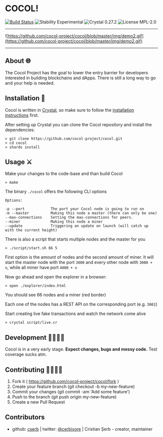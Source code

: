 # COCOL!

[![Build Status](https://img.shields.io/github/workflow/status/cocol-project/cocol/weekly)](https://github.com/cocol-project/cocol/actions) ![Stability Experimental](https://img.shields.io/badge/Stability-Experimental-orange.svg?style=flat-square) ![Crystal 0.27.2](https://img.shields.io/badge/Crystal-0.32.1-blue.svg?style=flat-square&link=https://crystal-lang.org&link=https://crystal-lang.org/api/0.32.1/) ![License MPL-2.0](https://img.shields.io/badge/License-MPL--2.0-green.svg?style=flat-square)


---

  ![https://github.com/cocol-project/cocol/blob/master/img/demo2.gif](https://github.com/cocol-project/cocol/blob/master/img/demo2.gif)

---

## About 🌐
The Cocol Project has the goal to lower the entry barrier for developers interested in building blockchains and dApps.
There is still a long way to go and your help is needed.

## Installation 🏹
Cocol is written in [Crystal](https://crystal-lang.org/), so make sure to follow the [installation instructions](https://crystal-lang.org/reference/installation/) first.

After setting up Crystal you can clone the Cocol repository and install the dependencies:
```shell
> git clone https://github.com/cocol-project/cocol.git
> cd cocol
> shards install
```

## Usage ⚔
Make your changes to the code-base and than build Cocol
```shell
> make
```
The binary `./cocol` offers the following CLI options

```text
Options:

-p --port            The port your Cocol node is going to run on
-m --master          Making this node a master (there can only be one)
--max-connections    Setting the max-connections for peers.
--miner              Making this node a miner
--update             Triggering an update on launch (will catch up with the current height)

```

There is also a script that starts multiple nodes and the master for you

```shell
> ./script/start.sh 66 5
```
First option is the amount of nodes and the second amount of miner.
It will start the master node with the port `3000` and every other node with
`3000 + n`, while all miner have port `4000 + n`


Now go ahead and open the explorer in a browser:
```shell
> open ./explorer/index.html
```

You should see 66 nodes and a miner (red border)

Each one of the nodes has a REST API on the corresponding port (e.g. `3001`)

Start creating live fake transactions and watch the network come alive
```shell
> crystal script/live.cr

```

## Development 👩‍💻👨‍💻

Cocol is in a very early stage. **Expect changes, bugs and messy code.**
Test coverage sucks atm.

## Contributing ️👷‍♀️👷‍♂

1. Fork it ( https://github.com/cocol-project/cocol/fork )
2. Create your feature branch (git checkout -b my-new-feature)
3. Commit your changes (git commit -am 'Add some feature')
4. Push to the branch (git push origin my-new-feature)
5. Create a new Pull Request

## Contributors

- github: [cserb](https://github.com/cserb) | twitter: [@cerbivore](http://twitter.com/cerbivore) | Cristian Șerb - creator, maintainer
